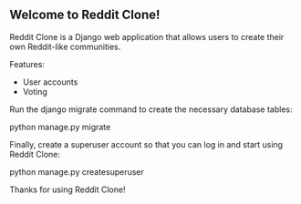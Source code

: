 ## Welcome to Reddit Clone!

Reddit Clone is a Django web application that allows users to create their own Reddit-like communities.

Features:

- User accounts
- Voting


Run the django migrate command to create the necessary database tables:

python manage.py migrate


Finally, create a superuser account so that you can log in and start using Reddit Clone:

python manage.py createsuperuser

Thanks for using Reddit Clone!
